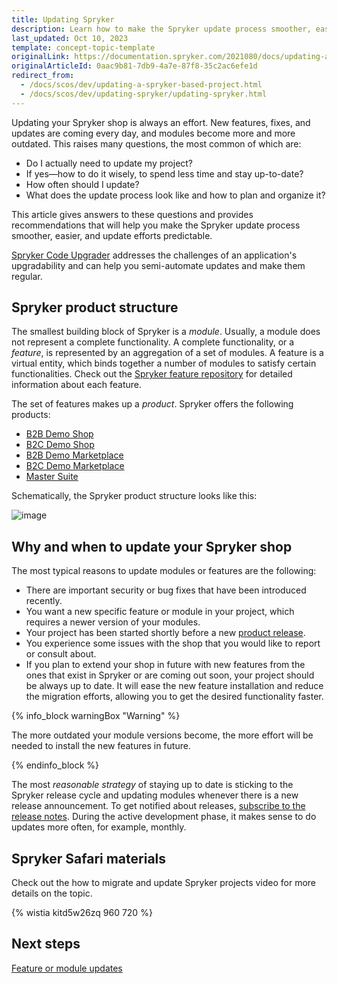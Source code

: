 ```yaml
---
title: Updating Spryker
description: Learn how to make the Spryker update process smoother, easier, and update efforts predictable
last_updated: Oct 10, 2023
template: concept-topic-template
originalLink: https://documentation.spryker.com/2021080/docs/updating-a-spryker-based-project
originalArticleId: 0aac9b81-7db9-4a7e-87f8-35c2ac6efe1d
redirect_from:
  - /docs/scos/dev/updating-a-spryker-based-project.html
  - /docs/scos/dev/updating-spryker/updating-spryker.html
---
```


Updating your Spryker shop is always an effort. New features, fixes, and updates are coming every day, and modules become more and more outdated. This raises many questions, the most common of which are:
* Do I actually need to update my project?
* If yes—how to do it wisely, to spend less time and stay up-to-date?
* How often should I update?
* What does the update process look like and how to plan and organize it?

This article gives answers to these questions and provides recommendations that will help you make the Spryker update process smoother, easier, and update efforts predictable.

[Spryker Code Upgrader](/docs/ca/devscu/spryker-code-upgrader.html) addresses the challenges of an application's upgradability and can help you semi-automate updates and make them regular.

## Spryker product structure

The smallest building block of Spryker is a *module*. Usually, a module does not represent a complete functionality. A complete functionality, or a *feature*, is represented by an aggregation of a set of modules. A feature is a virtual entity, which binds together a number of modules to satisfy certain functionalities. Check out the [Spryker feature repository](https://github.com/spryker-feature/) for detailed information about each feature.

The set of features makes up a *product*. Spryker offers the following products:
* [B2B Demo Shop](/docs/about/all/b2b-suite.html)
* [B2C Demo Shop](/docs/about/all/b2c-suite.html)
* [B2B Demo Marketplace](/docs/about/all/spryker-marketplace/marketplace-b2b-suite.html)
* [B2C Demo Marketplace](/docs/about/all/spryker-marketplace/marketplace-b2c-suite.html)
* [Master Suite](/docs/about/all/master-suite.html)

Schematically, the Spryker product structure looks like this:

![image](https://spryker.s3.eu-central-1.amazonaws.com/docs/Developer+Guide/Updating+a+Spryker-based+Project/product-structure.png)

## Why and when to update your Spryker shop

The most typical reasons to update modules or features are the following:
* There are important security or bug fixes that have been introduced recently.
* You want a new specific feature or module in your project, which requires a newer version of your modules.
* Your project has been started shortly before a new [product release](/docs/about/all/releases/product-and-code-releases.html#product-releases).
* You experience some issues with the shop that you would like to report or consult about.
* If you plan to extend your shop in future with new features from the ones that exist in Spryker or are coming out soon, your project should be always up to date. It will ease the new feature installation and reduce the migration efforts, allowing you to get the desired functionality faster.

{% info_block warningBox "Warning" %}

The more outdated your module versions become, the more effort will be needed to install the new features in future.

{% endinfo_block %}

The most *reasonable strategy* of staying up to date is sticking to the Spryker release cycle and updating modules whenever there is a new release announcement. To get notified about releases,  [subscribe to the release notes](/docs/about/all/releases/product-and-code-releases.html). During the active development phase, it makes sense to do updates more often, for example, monthly.

## Spryker Safari materials

Check out the how to migrate and update Spryker projects video for more details on the topic.

{% wistia kitd5w26zq 960 720 %}


## Next steps

[Feature or module updates](/docs/dg/dev/updating-spryker/feature-or-module-updates.html)
